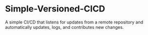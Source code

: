 # Simple-Versioned-CICD
A simple CI/CD that listens for updates from a remote repository and automatically updates, logs, and contributes new changes.
